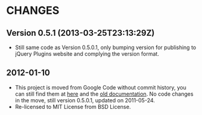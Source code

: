CHANGES
=======

## Version 0.5.1 (2013-03-25T23:13:29Z)

  * Still same code as Version 0.5.0.1, only bumping version for publishing to jQuery Plugins website and complying the version format.

## 2012-01-10

  * This project is moved from Google Code without commit history, you can still find them at [here](http://code.google.com/p/lilbtn/source/browse/#hg%2Fsrc%2Fstatic%2Fjs%2Fjquery) and the [old documentation](http://code.google.com/p/lilbtn/wiki/JsJqueryJknav). No code changes in the move, still version 0.5.0.1, updated on 2011-05-24.
  * Re-licensed to MIT License from BSD License.
